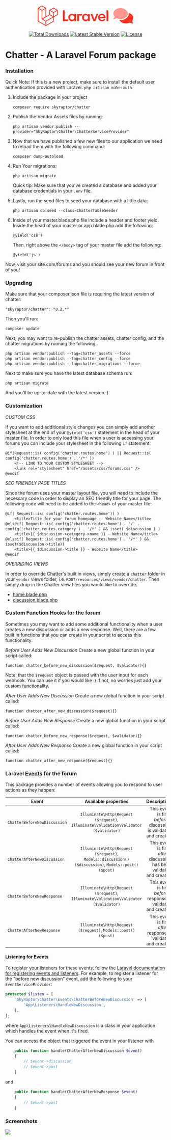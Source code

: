 <p align="center"><img width="300" src="https://raw.githubusercontent.com/bumbummen99/chatter/master/laravel-forum-logo.svg"></p>

<p align="center">
<a href="https://packagist.org/packages/skyraptor/chatter"><img src="https://poser.pugx.org/skyraptor/chatter/downloads.svg?format=flat" alt="Total Downloads"></a>
<a href="https://packagist.org/packages/skyraptor/chatter"><img src="https://poser.pugx.org/skyraptor/chatter/v/stable.svg?format=flat" alt="Latest Stable Version"></a>
<a href="https://packagist.org/packages/skyraptor/chatter"><img src="https://poser.pugx.org/skyraptor/chatter/license.svg?format=flat" alt="License"></a>
</p>

# Chatter - A Laravel Forum package

### Installation

Quick Note: If this is a new project, make sure to install the default user authentication provided with Laravel. `php artisan make:auth`

1. Include the package in your project

    ```
    composer require skyraptor/chatter
    ```

3. Publish the Vendor Assets files by running:

    ```
    php artisan vendor:publish --provider="SkyRaptor\Chatter\ChatterServiceProvider"
    ```

4. Now that we have published a few new files to our application we need to reload them with the following command:

    ```
    composer dump-autoload
    ```

5. Run Your migrations:

    ```
    php artisan migrate
    ```

    Quick tip: Make sure that you've created a database and added your database credentials in your `.env` file.

6. Lastly, run the seed files to seed your database with a little data:

    ```
    php artisan db:seed --class=ChatterTableSeeder
    ```

7. Inside of your master.blade.php file include a header and footer yield. Inside the head of your master or app.blade.php add the following:

    ```
    @yield('css')
    ```

    Then, right above the `</body>` tag of your master file add the following:

    ```
    @yield('js')
    ```

Now, visit your site.com/forums and you should see your new forum in front of you!

### Upgrading

Make sure that your composer.json file is requiring the latest version of chatter:

```
"skyraptor/chatter": "0.2.*"
```

Then you'll run:

```
composer update
```

Next, you may want to re-publish the chatter assets, chatter config, and the chatter migrations by running the following:

```
php artisan vendor:publish --tag=chatter_assets --force
php artisan vendor:publish --tag=chatter_config --force
php artisan vendor:publish --tag=chatter_migrations --force
```

Next to make sure you have the latest database schema run:

```
php artisan migrate
```

And you'll be up-to-date with the latest version :)

### Customization

*CUSTOM CSS*

If you want to add additional style changes you can simply add another stylesheet at the end of your `@yield('css')` statement in the head of your master file. In order to only load this file when a user is accessing your forums you can include your stylesheet in the following `if` statement:

```
@if(Request::is( config('chatter.routes.home') ) || Request::is( config('chatter.routes.home') . '/*' ))
    <!-- LINK TO YOUR CUSTOM STYLESHEET -->
    <link rel="stylesheet" href="/assets/css/forums.css" />
@endif
```

*SEO FRIENDLY PAGE TITLES*

Since the forum uses your master layout file, you will need to include the necessary code in order to display an SEO friendly title for your page. The following code will need to be added to the `<head>` of your master file:

```
@if( Request::is( config('chatter.routes.home')) )
    <title>Title for your forum homepage -  Website Name</title>
@elseif( Request::is( config('chatter.routes.home') . '/' . config('chatter.routes.category') . '/*' ) && isset( $discussion ) )
    <title>{{ $discussion->category->name }} - Website Name</title>
@elseif( Request::is( config('chatter.routes.home') . '/*' ) && isset($discussion->title))
    <title>{{ $discussion->title }} - Website Name</title>
@endif
```

*OVERRIDING VIEWS*

In order to override Chatter's built in views, simply create a `chatter` folder in your `vendor` views folder, i.e. `ROOT/resources/views/vendor/chatter`. Then simply drop in the Chatter view files you would like to override.

- [home.blade.php](https://github.com/thedevdojo/chatter/blob/master/src/Views/home.blade.php)
- [discussion.blade.php](https://github.com/thedevdojo/chatter/blob/master/src/Views/discussion.blade.php)

### Custom Function Hooks for the forum

Sometimes you may want to add some additional functionality when a user creates a new discussion or adds a new response. Well, there are a few built in functions that you can create in your script to access this functionality:

*Before User Adds New Discussion*
Create a new global function in your script called:
```
function chatter_before_new_discussion($request, $validator){}
```

Note: that the `$request` object is passed with the user input for each webhook. You can use it if you would like :) If not, no worries just add your custom functionality.

*After User Adds New Discussion*
Create a new global function in your script called:
```
function chatter_after_new_discussion($request){}
```

*Before User Adds New Response*
Create a new global function in your script called:
```
function chatter_before_new_response($request, $validator){}
```

*After User Adds New Response*
Create a new global function in your script called:
```
function chatter_after_new_response($request){}
```

### Laravel [Events](https://laravel.com/docs/events) for the forum

This package provides a number of events allowing you to respond to user actions as they happen:

| Event        | Available properties           | Description  |
| ------------- |:-------------:| -----:|
| `ChatterBeforeNewDiscussion`      | `Illuminate\Http\Request ($request)`, `Illuminate\Validation\Validator ($validator)` | This event is fired *before* a discussion is validated and created |
| `ChatterAfterNewDiscussion`      | `Illuminate\Http\Request ($request)`, `Models::discussion() ($discussion)`, `Models::post() ($post)` | This event is fired *after* a discussion has been validated and created |
| `ChatterBeforeNewResponse`      | `Illuminate\Http\Request ($request)`, `Illuminate\Validation\Validator ($validator)` | This event is fired *before* a response is validated and created |
| `ChatterAfterNewResponse`      | `Illuminate\Http\Request ($request)`, `Models::post() ($post)` | This event is fired *after* a response is validated and created |

#### Listening for Events
To register your listeners for these events, follow the [Laravel documentation for registering events and listeners](https://laravel.com/docs/events#registering-events-and-listeners).
For example, to register a listener for the "before new discussion" event, add the following to your `EventServiceProvider`:

```php
protected $listen = [
    'SkyRaptor\Chatter\Events\ChatterBeforeNewDiscussion' => [
        'App\Listeners\HandleNewDiscussion',
    ],
];
```

where `App\Listeners\HandleNewDiscussion` is a class in your application which handles the event when it's fired.

You can access the object that triggered the event in your listener with
```php
    public function handle(ChatterAfterNewDiscussion $event)
    {
        // $event->discussion
        // $event->post
    }
```
and 
```php
    public function handle(ChatterAfterNewResponse $event)
    {
        // $event->post
    }
```

### Screenshots

![](https://raw.githubusercontent.com/thedevdojo/chatter/master/public/assets/images/chatter-screenshot.jpg)
